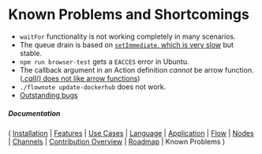 # Known Problems and Shortcomings

* `waitFor` functionality is not working completely in many scenarios.
* The queue drain is based on [`setImmediate`, which is very slow](https://github.com/Emblem21-OpenSource/flownote/blob/09480e60cd2738ea011d236da18f36cd7515c78b/src/eventQueue.js#L58) but stable.
* `npm run browser-test` gets a `EACCES` error in Ubuntu.
* The callback argument in an Action definition *cannot* be arrow function. ([*.call()* does not like arrow functions](https://github.com/Emblem21-OpenSource/flownote/blob/09480e60cd2738ea011d236da18f36cd7515c78b/src/action.js#L66))
* `./flownote update-dockerhub` does not work.
* [Outstanding bugs](https://github.com/Emblem21-OpenSource/flownote/labels/bug)

##### Documentation

( 
[Installation](01-installation.md) | 
[Features](02-features.md) | 
[Use Cases](03-use-cases.md) | 
[Language](04-language.md) | 
[Application](05-application.md) | 
[Flow](06-flow.md) | 
[Nodes](07-nodes.md) | 
[Channels](08-channels.md) | 
[Contribution Overview](09-contribution.md) | 
[Roadmap](10-roadmap.md) | 
Known Problems
)